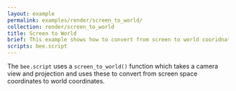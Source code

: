```yaml
---
layout: example
permalink: examples/render/screen_to_world/
collection: render/screen_to_world
title: Screen to World
brief: This example shows how to convert from screen to world cooridnates while using a camera.
scripts: bee.script
---
```


The `bee.script` uses a `screen_to_world()` function which takes a camera view and projection and uses these to convert from screen space coordinates to world coordinates.